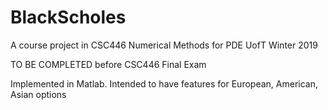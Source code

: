 # BlackScholes
A course project in CSC446 Numerical Methods for PDE UofT Winter 2019

TO BE COMPLETED before CSC446 Final Exam 

Implemented in Matlab.
Intended to have features for European, American, Asian options
